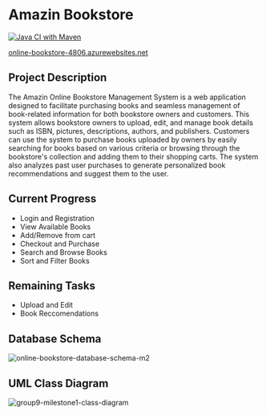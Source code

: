 # Amazin Bookstore

[![Java CI with Maven](https://github.com/waheebh1/online-bookstore/actions/workflows/maven.yml/badge.svg)](https://github.com/waheebh1/online-bookstore/actions/workflows/maven.yml)
 
[online-bookstore-4806.azurewebsites.net](online-bookstore-4806.azurewebsites.net)

## Project Description

The Amazin Online Bookstore Management System is a web application designed to facilitate purchasing books and seamless management of book-related information for both bookstore owners and customers. This system allows bookstore owners to upload, edit, and manage book details such as ISBN, pictures, descriptions, authors, and publishers. Customers can use the system to purchase books uploaded by owners by easily searching for books based on various criteria or browsing through the bookstore's collection and adding them to their shopping carts. The system also analyzes past user purchases to generate personalized book recommendations and suggest them to the user.

## Current Progress
- Login and Registration
- View Available Books
- Add/Remove from cart
- Checkout and Purchase
- Search and Browse Books
- Sort and Filter Books

## Remaining Tasks
- Upload and Edit
- Book Reccomendations

## Database Schema
![online-bookstore-database-schema-m2](https://github.com/waheebh1/online-bookstore/assets/49663595/0ed4487a-a9b6-4a75-b04e-2954c280dd12)


## UML Class Diagram
![group9-milestone1-class-diagram](https://github.com/waheebh1/online-bookstore/assets/59773247/0d5f6621-c6a0-47c2-8bfa-755dad0edfa5)
